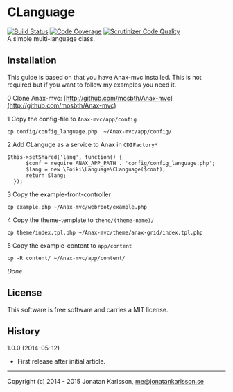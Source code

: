 
CLanguage   
========= 

[![Build Status](https://travis-ci.org/cjonqtan/CLanguage.svg?branch=master)](https://travis-ci.org/cjonqtan/CLanguage)
[![Code Coverage](https://scrutinizer-ci.com/g/cjonqtan/CLanguage/badges/coverage.png?b=master)](https://scrutinizer-ci.com/g/cjonqtan/CLanguage/?branch=master)
[![Scrutinizer Code Quality](https://scrutinizer-ci.com/g/cjonqtan/CLanguage/badges/quality-score.png?b=master)](https://scrutinizer-ci.com/g/cjonqtan/CLanguage/?branch=master)
<br>
A simple multi-language class.




Installation 
------------

This guide is based on that you have Anax-mvc installed. 
This is not required but if you want to follow my examples you need it.

0 Clone Anax-mvc: [http://github.com/mosbth/Anax-mvc](http://github.com/mosbth/Anax-mvc)


1 Copy the config-file to `Anax-mvc/app/config`
```
cp config/config_language.php  ~/Anax-mvc/app/config/
```

2 Add CLanguge as a service to Anax in `CDIFactory*`
```
$this->setShared('lang', function() {
      $conf = require ANAX_APP_PATH . 'config/config_language.php';
      $lang = new \Foiki\Language\CLanguage($conf);
      return $lang;
  });   
```

3 Copy the example-front-controller  
```
cp example.php ~/Anax-mvc/webroot/example.php
```

4 Copy the theme-template to `thene/(theme-name)/`
```
cp theme/index.tpl.php ~/Anax-mvc/theme/anax-grid/index.tpl.php
```

5 Copy the example-content to `app/content`
```
cp -R content/ ~/Anax-mvc/app/content/
```

*Done*


License 
------------------

This software is free software and carries a MIT license.


History
-----------------------------------

1.0.0 (2014-05-12)

* First release after initial article.

----------------------------------------------------------------------

Copyright (c) 2014 - 2015 Jonatan Karlsson, me@jonatankarlsson.se
